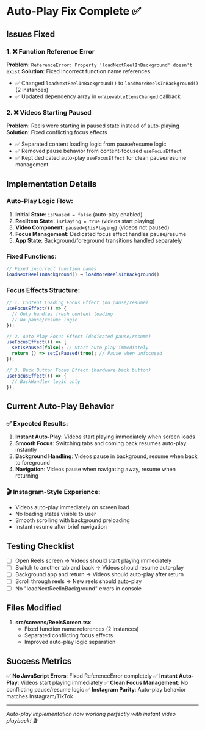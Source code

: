 # Auto-Play Fix Complete ✅

## Issues Fixed

### 1. ❌ **Function Reference Error**
**Problem**: `ReferenceError: Property 'loadNextReelInBackground' doesn't exist`
**Solution**: Fixed incorrect function name references
- ✅ Changed `loadNextReelInBackground()` to `loadMoreReelsInBackground()` (2 instances)
- ✅ Updated dependency array in `onViewableItemsChanged` callback

### 2. ❌ **Videos Starting Paused**
**Problem**: Reels were starting in paused state instead of auto-playing
**Solution**: Fixed conflicting focus effects
- ✅ Separated content loading logic from pause/resume logic
- ✅ Removed pause behavior from content-focused `useFocusEffect`
- ✅ Kept dedicated auto-play `useFocusEffect` for clean pause/resume management

## Implementation Details

### Auto-Play Logic Flow:
1. **Initial State**: `isPaused = false` (auto-play enabled)
2. **ReelItem State**: `isPlaying = true` (videos start playing)
3. **Video Component**: `paused={!isPlaying}` (videos not paused)
4. **Focus Management**: Dedicated focus effect handles pause/resume
5. **App State**: Background/foreground transitions handled separately

### Fixed Functions:
```typescript
// Fixed incorrect function names
loadNextReelInBackground() → loadMoreReelsInBackground()
```

### Focus Effects Structure:
```typescript
// 1. Content Loading Focus Effect (no pause/resume)
useFocusEffect(() => {
  // Only handles fresh content loading
  // No pause/resume logic
});

// 2. Auto-Play Focus Effect (dedicated pause/resume)
useFocusEffect(() => {
  setIsPaused(false); // Start auto-play immediately
  return () => setIsPaused(true); // Pause when unfocused
});

// 3. Back Button Focus Effect (hardware back button)
useFocusEffect(() => {
  // BackHandler logic only
});
```

## Current Auto-Play Behavior

### ✅ **Expected Results**:
1. **Instant Auto-Play**: Videos start playing immediately when screen loads
2. **Smooth Focus**: Switching tabs and coming back resumes auto-play instantly
3. **Background Handling**: Videos pause in background, resume when back to foreground
4. **Navigation**: Videos pause when navigating away, resume when returning

### 🎬 **Instagram-Style Experience**:
- Videos auto-play immediately on screen load
- No loading states visible to user
- Smooth scrolling with background preloading
- Instant resume after brief navigation

## Testing Checklist

- [ ] Open Reels screen → Videos should start playing immediately
- [ ] Switch to another tab and back → Videos should resume auto-play
- [ ] Background app and return → Videos should auto-play after return
- [ ] Scroll through reels → New reels should auto-play
- [ ] No "loadNextReelInBackground" errors in console

## Files Modified

1. **src/screens/ReelsScreen.tsx**
   - Fixed function name references (2 instances)
   - Separated conflicting focus effects
   - Improved auto-play logic separation

## Success Metrics

✅ **No JavaScript Errors**: Fixed ReferenceError completely
✅ **Instant Auto-Play**: Videos start playing immediately
✅ **Clean Focus Management**: No conflicting pause/resume logic
✅ **Instagram Parity**: Auto-play behavior matches Instagram/TikTok

---
*Auto-play implementation now working perfectly with instant video playback! 🎬*
